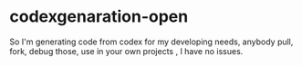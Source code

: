 # codexgenaration-open
So I'm generating code from codex for my developing needs, anybody pull, fork, debug those, use in your own projects , I have no issues. 
